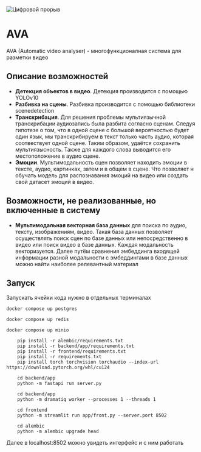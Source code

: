 ![Цифровой прорыв](https://drive.google.com/file/d/1AkP94tbG0tFtfhNZNN8FjYguUF2lKlS-/view?usp=sharing)

# AVA

AVA (Automatic video analyser) - многофункционалная система для разметки видео

## Описание возможностей

- **Детекция объектов в видео**. Детекция производится с помощью YOLOv10
- **Разбивка на сцены**. Разбивка производится с помощью библиотеки scenedetection
- **Транскрибация**. Для решения проблемы мультиязычной транскрибации аудиозапись была разбита согласно
сценам. Следуя гипотезе о том, что в одной сцене с большой вероятностью будет один язык, мы транскрибируем в текст только часть аудио,
которая соотвествует одной сцене. Таким образом, удаётся сохранить мультиязысность.
Также для каждого слова выводится его местоположение в аудио сцене.
- **Эмоции**. Мультимодальность сцен позволяет находить эмоции в тексте, аудио, картинках, затем и в общем в сцене.
Что позволяет н обучать модель для распознавания эмоций на видео или создать свой датасет эмоций в видео.

## Возможности, не реализованные, но включенные в систему
- **Мультимодальная векторная база данных** для поиска по аудио, тексту, изображениям, видео.
Такая база данных позволяет осуществлять поиск сцен по базе данных или непосредственно в видео или поиск видео в базе данных.
Каждая модальность векторизуется. Далее путём сравнения эмбеддинга входящей информации разной модальности с эмбеддингами в базе данных можно найти наиболее релевантный материал

## Запуск

Запускать ячейки кода нужно в отдельных терминалах

```docker compose up postgres```

```docker compose up redis```

```docker compose up minio```

``` commandline
    pip install -r alembic/requirements.txt
    pip install -r backend/app/requirements.txt
    pip install -r frontend/requirements.txt
    pip install -r requirements.txt
    pip install torch torchvision torchaudio --index-url https://download.pytorch.org/whl/cu124
```

``` commandline
    cd backend/app
    python -m fastapi run server.py
```

``` commandline
    cd backend/app
    python -m dramatiq worker --processes 1 --threads 1
```
``` commandline
    cd frontend
    python -m streamlit run app/front.py --server.port 8502
```
``` commandline
    cd alembic
    python -m alembic upgrade head
```

Далее в localhost:8502 можно увидеть интерфейс и с ним работать